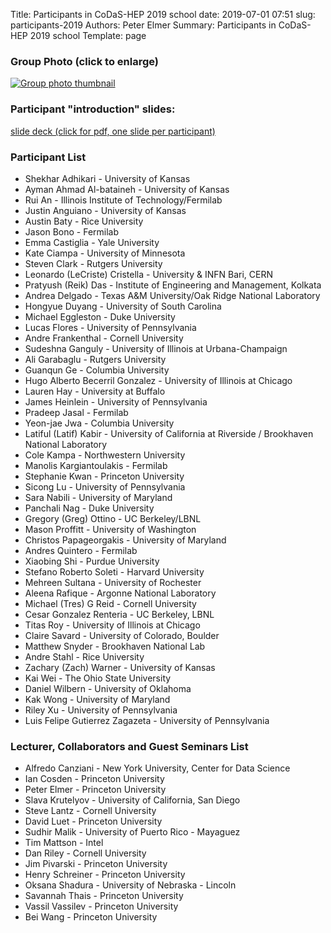 Title: Participants in CoDaS-HEP 2019 school
date: 2019-07-01 07:51
slug: participants-2019
Authors: Peter Elmer
Summary: Participants in CoDaS-HEP 2019 school
Template: page

### Group Photo (click to enlarge)

[![Group photo thumbnail](/downloads/codas-hep-2019-group-photo-thumbnail.jpg)](/downloads/codas-hep-2019-group-photo.jpg)

### Participant "introduction" slides:

[slide deck (click for pdf, one slide per participant)](/downloads/CoDaS-HEP-2019-introduction-slides.pdf)

### Participant List

  * Shekhar Adhikari - University of Kansas
  * Ayman Ahmad Al-bataineh - University of Kansas
  * Rui An - Illinois Institute of Technology/Fermilab
  * Justin Anguiano - University of Kansas
  * Austin Baty - Rice University
  * Jason Bono - Fermilab
  * Emma Castiglia - Yale University
  * Kate Ciampa - University of Minnesota
  * Steven Clark - Rutgers University
  * Leonardo (LeCriste) Cristella - University & INFN Bari, CERN
  * Pratyush (Reik) Das - Institute of Engineering and Management, Kolkata
  * Andrea Delgado - Texas A&M University/Oak Ridge National Laboratory 
  * Hongyue Duyang - University of South Carolina
  * Michael Eggleston - Duke University
  * Lucas Flores - University of Pennsylvania
  * Andre Frankenthal - Cornell University
  * Sudeshna Ganguly - University of Illinois at Urbana-Champaign
  * Ali Garabaglu - Rutgers University 
  * Guanqun Ge - Columbia University
  * Hugo Alberto Becerril Gonzalez - University of Illinois at Chicago 
  * Lauren Hay - University at Buffalo
  * James Heinlein - University of Pennsylvania
  * Pradeep Jasal - Fermilab
  * Yeon-jae Jwa - Columbia University
  * Latiful (Latif) Kabir - University of California at Riverside / Brookhaven National Laboratory
  * Cole Kampa - Northwestern University
  * Manolis Kargiantoulakis - Fermilab
  * Stephanie Kwan - Princeton University
  * Sicong Lu - University of Pennsylvania
  * Sara Nabili - University of Maryland
  * Panchali Nag - Duke University
  * Gregory (Greg) Ottino - UC Berkeley/LBNL
  * Mason Proffitt - University of Washington
  * Christos Papageorgakis - University of Maryland
  * Andres Quintero - Fermilab
  * Xiaobing Shi - Purdue University
  * Stefano Roberto Soleti - Harvard University
  * Mehreen Sultana - University of Rochester
  * Aleena Rafique - Argonne National Laboratory
  * Michael (Tres) G Reid - Cornell University
  * Cesar Gonzalez Renteria - UC Berkeley, LBNL
  * Titas Roy - University of Illinois at Chicago
  * Claire Savard - University of Colorado, Boulder
  * Matthew Snyder - Brookhaven National Lab
  * Andre Stahl - Rice University
  * Zachary (Zach) Warner - University of Kansas
  * Kai Wei - The Ohio State University
  * Daniel Wilbern - University of Oklahoma
  * Kak Wong - University of Maryland
  * Riley Xu - University of Pennsylvania
  * Luis Felipe Gutierrez Zagazeta - University of Pennsylvania

### Lecturer, Collaborators and Guest Seminars List

  * Alfredo Canziani - New York University, Center for Data Science
  * Ian Cosden - Princeton University
  * Peter Elmer - Princeton University
  * Slava Krutelyov - University of California, San Diego
  * Steve Lantz - Cornell University
  * David Luet - Princeton University
  * Sudhir Malik - University of Puerto Rico - Mayaguez
  * Tim Mattson - Intel
  * Dan Riley - Cornell University
  * Jim Pivarski - Princeton University
  * Henry Schreiner - Princeton University
  * Oksana Shadura - University of Nebraska - Lincoln
  * Savannah Thais - Princeton University
  * Vassil Vassilev - Princeton University
  * Bei Wang - Princeton University


